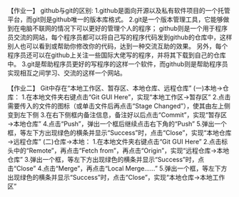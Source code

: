 【作业一】
github与git的区别:
1.github是面向开源以及私有软件项目的一个托管平台，而git则是github唯一的版本库格式。
2.git是一个版本管理工具，它能够做到在电脑不联网的情况下可以更好的管理个人的程序；
  github则是一个用于程序员交流的网站，每个程序员都可以将自己写的程序代码发到github的仓库中，这样别人也可以看到或帮助你修改你的代码，达到一种交流互助的效果。
  另外，每个程序员还可以在github上关注一些国际大佬写的程序，并将其下载到自己的仓库中。
3.git是帮助程序员更好的写程序的这样一个软件，而github则是帮助程序员实现相互之间学习、交流的这样一个网站。

【作业二】
Git中存在“本地工作区、暂存区、本地仓库、远程仓库”
(一)本地→仓库：
  1.在本地文件夹右键点击“Git GUI Here”，实现“本地工作区→暂存区”
  2.点击需要传入的文件的图标（或单击文件后再点击“Stage Changed”），使其由左上侧变到左下侧
  3.在右下侧框内备注信息，备注好以后点击“Commit”，实现“暂存区→本地仓库”
  4.点击“Push”，弹出一个框后继续点击右下角的“Push”
  5.弹出一个框，等左下方出现绿色的横条并显示“Success”时，点击“Close”，实现“本地仓库→远程仓库”
(二)仓库→本地：
  1.在本地文件夹右键点击“Git GUI Here”
  2.点击标头中的“Remote”，再点击“Fetch from”，再点击“Origin”，实现“远程仓库→本地仓库”
  3.弹出一个框，等左下方出现绿色的横条并显示“Success”时，点击“Close”
  4.点击“Merge”，再点击“Local Merge……”
  5.弹出一个框，等左下方出现绿色的横条并显示“Success”时，点击“Close”，实现“本地仓库→本地工作区”
